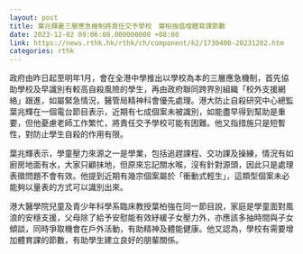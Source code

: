 ```yaml
---
layout: post
title: 葉兆輝憂三層應急機制將責任交予學校　葉柏強倡增體育課節數
date: 2023-12-02 09:06:08.000000000 +08:00
link: https://news.rthk.hk/rthk/ch/component/k2/1730400-20231202.htm
categories: rthk
---
```


政府由昨日起至明年1月，會在全港中學推出以學校為本的三層應急機制，首先協助學校及早識別有較高自殺風險的學生，再由政府聯同跨界別組織「校外支援網絡」跟進，如屬緊急情況，醫管局精神科會優先處理。港大防止自殺研究中心總監葉兆輝在一個電台節目表示，近期有七成個案未被識別，如能盡早得到幫助是重要，但他憂慮老師工作繁忙，將責任交予學校可能有困難。他又指措施只是短暫性，對防止學生自殺的作用有限。

葉兆輝表示，學童壓力來源之一是學業，包括追趕課程、交功課及操練，情況有如廚房地面有水，大家只顧抹地，但原來忘記關水喉，沒有針對源頭，因此只是處理表徵問題不會有效。他提到近期有幾宗個案屬於「衝動式輕生」，這類型個案未必能夠以量表的方式可以識別出來。

港大醫學院兒童及青少年科學系臨床教授葉柏強在同一節目說，家庭是學童面對風浪的安穩支援，父母除了給予安慰能有效紓緩子女壓力外，亦應該多抽時間與子女傾談，同時爭取機會在戶外活動，有助精神及體能健康。他又認為，學校有需要增加體育課的節數，有助學生建立良好的朋輩關係。
